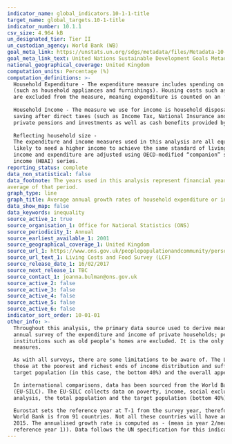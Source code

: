 ```yaml
---
indicator_name: global_indicators.10-1-1-title
target_name: global_targets.10-1-title
indicator_number: 10.1.1
csv_size: 4.964 kB
un_designated_tier: Tier II
un_custodian_agency: World Bank (WB)
goal_meta_link: https://unstats.un.org/sdgs/metadata/files/Metadata-10-01-01.pdf
goal_meta_link_text: United Nations Sustainable Development Goals Metadata (PDF 221 KB)
national_geographical_coverage: United Kingdom
computation_units: Percentage (%)
computation_definitions: >-
  Household Expenditure - The expenditure measure includes spending on items that are usually purchased frequently (such as food, petrol), as well as less frequent expenditure
  (such as household appliances and furnishings). Housing costs such as rent, Council Tax, mortgage payments etc.
  are excluded from the measure, meaning expenditure is counted on an ‘after housing costs’ (AHC)  basis. 
  
  Household Income - The measure we use for income is household disposable income, AHC. Disposable income is the amount of money that households have available for spending and
  saving after direct taxes (such as Income Tax, National Insurance and Council Tax) and pension contributions have been accounted for. It includes earnings from employment,
  private pensions and investments as well as cash benefits provided by the state. 
  
  Reflecting household size -
  The expenditure and income measures used in this analysis are all equivalised. Equivalisation is the process of accounting for the fact that households with many members are
  likely to need a higher income to achieve the same standard of living as households with fewer members. Both
  income and expenditure are adjusted using OECD-modified “companion” scales developed for AHC measures in thee Department for Work and Pensions (DWP) Households below average
  income (HBAI) series.
reporting_status: complete
data_non_statistical: false
data_footnote: The years used in this analysis represent financial years - so 2011/12 refers to April 2011 to March 2012. 2010/11-2015/16 refers to the five year annualised
average of that period.
graph_type: line
graph_title: Average annual growth rates of household expenditure or income per capita
data_show_map: false
data_keywords: inequality
source_active_1: true
source_organisation_1: Office for National Statistics (ONS)
source_periodicity_1: Annual
source_earliest_available_1: 2001
source_geographical_coverage_1: United Kingdom
source_url_1: https://www.ons.gov.uk/peoplepopulationandcommunity/personalandhouseholdfinances/incomeandwealth/methodologies/livingcostsandfoodsurvey
source_url_text_1: Living Costs and Food Survey (LCF)
source_release_date_1: 16/02/2017
source_next_release_1: TBC
source_contact_1: joanna.bulman@ons.gov.uk
source_active_2: false
source_active_3: false
source_active_4: false
source_active_5: false
source_active_6: false
indicator_sort_order: 10-01-01
other_info: >-
  Throughout this analysis, the primary data source used to derive measures of both income and expenditure in the UK is the Living Costs and Food Survey (LCF). The LCF is an
  annual survey of the expenditure and income of private households; people living in hotels, lodging houses and
  institutions such as old people’s homes are excluded. It is the only data source to collect detailed data on both income and expenditure, thereby allowing analysis of the two
  measures. 

  As with all surveys, there are some limitations to be aware of. The LCF is known to not fully capture
  those at the poorest and richest ends of income distribution and suffers from non-response error. When analysing inequalities, this can impact on the representation of the
  target population (in this case, the bottom 40%) and the overall appearance of income distribution. 

  In international comparisons, data has been sourced from the World Bank, and data for the UK comes from Eurostat’s  European Union Statistics on Income and Living Conditions
  (EU-SILC). The EU-SILC collects data on poverty, income, social exclusion and living conditions. In the international
  analysis, the total population and the target population (bottom 40%) are defined on a household level, before housing costs (BHC). 

  Eurostat sets the reference year at T-1 from the survey year, therefore 2009 reference year will refer to 2010 survey data. In addition, data from the
  World Bank is from 91 countries. Not all these countries will have annual surveys, therefore the reference years for the annualised growth rates are labelled at circa 2010 to
  2015. The annualised growth rate is computed as - (mean in year 2/mean in year 1)^(1/(reference year 2 –
  reference year 1)). Data follows the UN specification for this indicator. This indicator has been identified in collaboration with topic experts.
---
```

